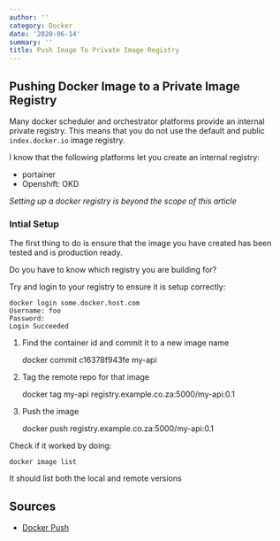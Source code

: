 ```yaml
---
author: ''
category: Docker
date: '2020-06-14'
summary: ''
title: Push Image To Private Image Registry
---
```

## Pushing Docker Image to a Private Image Registry

Many docker scheduler and orchestrator platforms provide an internal private registry.
This means that you do not use the default and public `index.docker.io` image registry.

I know that the following platforms let you create an internal registry:

* portainer
* Openshift: OKD

_Setting up a docker registry is beyond the scope of this article_

### Intial Setup

The first thing to do is ensure that the image you have created has been tested and is production ready.

Do you have to know which registry you are building for?

Try and login to your registry to ensure it is setup correctly:

    docker login some.docker.host.com
    Username: foo
    Password:
    Login Succeeded

1. Find the container id and commit it to a new image name

    docker commit c16378f943fe my-api

2. Tag the remote repo for that image

    docker tag my-api registry.example.co.za:5000/my-api:0.1

3. Push the image

    docker push registry.example.co.za:5000/my-api:0.1

Check if it worked by doing:

    docker image list

It should list both the local and remote versions

## Sources

* [Docker Push](https://docs.docker.com/engine/reference/commandline/push/)




